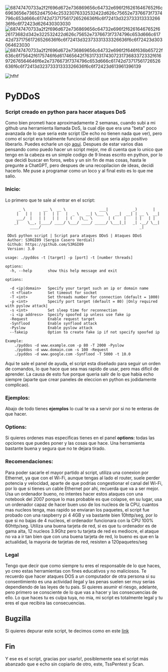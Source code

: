 ![68747470733a2f2f696d672e736869656c64732e696f2f62616467652f6c6963656e73652d47504c25323076332532422d626c75652e7376673f7374796c653d666c61742d73717561726526636f6c6f72413d32373331333326636f6c6f72423d626430303030](https://user-images.githubusercontent.com/96842235/171992080-cb229833-74b1-4f32-8bb7-29dfa2a1ba37.svg) ![68747470733a2f2f696d672e736869656c64732e696f2f62616467652f626173682d342e322532422d626c75652e7376673f7374796c653d666c61742d73717561726526636f6c6f72413d32373331333326636f6c6f72423d303064623030](https://user-images.githubusercontent.com/96842235/171992120-3013aece-0922-4562-8847-b410c70aafda.svg) ![68747470733a2f2f696d672e736869656c64732e696f2f646f636b65722f636c6f75642f6175746f6d617465642f763173317430723173683372332f616972676564646f6e2e7376673f7374796c653d666c61742d73717561726526636f6c6f72413d32373331333326636f6c6f72423d613961396139](https://user-images.githubusercontent.com/96842235/171992154-4d349752-1be6-4259-b504-5a235fda5411.svg)

![hfhf](https://user-images.githubusercontent.com/96842235/212391611-e8b058b0-b1f8-427f-ad48-d38945dd28b9.png)

# PyDDoS

### Script creado en python para hacer ataques DoS
Como bien prometi hace aproximadamente 2 semanas, cuando subi a mi github una herramienta llamada DoS, la cual dije que era una "beta" poco avanzada de lo que seria este script (De echo no tienen nada que ver), pero como el script era totalmente funcional decidi que seria algo positivo liberarlo. Puedes echarle un ojo [aqui](https://github.com/S3RGI09/DoS). Despues de estar varios dias pensando como puedo hacer un script mejor, me di cuenta que lo unico que tengo en la cabeza es un simple codigo de 9 lineas escrito en python, por lo que decidi buscar en foros, webs y un sin fin de mas cosas, hasta le pregunte a ChatGPT, pero despues de una recopilacion de ideas, decidi hacerlo. Me puse a programar como un loco y al final esto es lo que me salio.

### Inicio:
Lo primero que te sale al entrar en el script:
```
      _ \        __ \  __ \               ___|           _)       |                                                  
     |   | |   | |   | |   |  _ \   __| \___ \   __|  __| | __ \  __|                                                
     ___/  |   | |   | |   | (   |\__ \       | (    |    | |   | |                                                  
    _|    \__, |____/ ____/ \___/ ____/ _____/ \___|_|   _| .__/ \__|                                                
           ____/                                            _|                                                       
                                                                                                                     
 DDoS python script | Script para ataques DDoS | Ataques DDoS                                                        
 Author: S3RGI09 (Sergio Casero Verdial)                                                                             
 Github: https://github.com/S3RGI09                                                                                  
 Version: 3.0                                                                                                        
                                                                                                                     
usage: ./pyddos -t [target] -p [port] -t [number threads]

options:
  -h, --help       show this help message and exit

options:

  -d <ip|domain>   Specify your target such an ip or domain name
  -t <float>       Set timeout for socket
  -T <int>         Set threads number for connection (default = 1000)
  -p <int>         Specify port target (default = 80) |Only required with pyslow attack|
  -s <int>         Set sleep time for reconnection
  -i <ip address>  Specify spoofed ip unless use fake ip
  -Request         Enable request target
  -Synflood        Enable synflood attack
  -Pyslow          Enable pyslow attack
  --fakeip         Option to create fake ip if not specify spoofed ip

Example:
    ./pyddos -d www.example.com -p 80 -T 2000 -Pyslow
    ./pyddos -d www.domain.com -s 100 -Request
    ./pyddos -d www.google.com -Synflood -T 5000 -t 10.0
```
Aqui te sale el panel de ayuda, el script esta diseñado para seguir un orden de comandos, lo que hace que sea mas rapido de usar, pero mas dificil de aprender. La causa de esto fue porque queria salir de lo que habia echo siempre (aparte que crear paneles de eleccion en python es jodidamente complicao).

### Ejemplos:
Abajo de todo tienes **ejemplos** lo cual te va a servir por si no te enteras de que hacer.

### Options:
Si quieres ordenes mas especificas tienes en el panel **options:** todas las opciones que puedes poner y las cosas que hace.
Una herramienta bastante buena y segura que no te dejara tirado.

### Recomendaciones: 
Para poder sacarle el mayor partido al script, utiliza una conexion por Ethernet, ya que con el Wi-Fi, aunque tengas al lado el router, suele perder potencia y velocidad, aparte de que podrias congestionar el canal del Wi-Fi, por lo que si tienes un cable Ethernet por ahi, recuerda que va a ser mejor. Usa un ordenador bueno, no intentes hacer estos ataques con una notebook del 2007 porque lo mas probable es que colapse, en su lugar, usa un ordenador capaz de hacer buen uso de los nucleos de la CPU, cuantos mas nucleos tenga, mas rapido se enviaran los paquetes, el script fue probado con una raspberry pi 4 4GB y va bastante bien 10http/seg, por lo que si no bajas de 4 nucleos, el ordenador funcionara con la CPU 100% 60http/seg. Utiliza una buena tarjeta de red, si es que tu ordenador es de gama alta, 12 nucleos 3.9Ghz pero tu tarjeta de red es mediocre, el ataque no va a ir tan bien que con una buena tarjeta de red, lo bueno es que en la actualidad, la mayoria de tarjetas de red, resisten a 120paquetes/seg

### Legal
Tengo que decir que como siempre tu eres el responsable de lo que haces, yo creo estas herramientas con fines educativos y no maliciosos. Te recuerdo que hacer ataques DOS a un computador de otra persona si su consentimiento es una actividad ilegal y las penas suelen ser muy serias dependiendo de las leyes de tu pais. Si quieres asumir el riesgo, adelante, pero primero se consciente de lo que vas a hacer y las consecuencias de ello. Lo que haces tu es culpa tuya, no mia, mi script es totalmente legal y tu eres el que recibira las consecuencias.

## Bugzilla
Si quieres depurar este script, te decimos como en este [link](https://bugzilla-s3rgi09.github.io/)

## Fin
Y ese es el script, gracias por usarlo!, posiblemente sea el script más abanzado que e echo sin copiarlo de otro, este, TssPentest y Scan.

